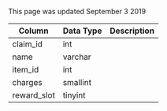This page was updated September 3 2019

| Column      | Data Type | Description |
| ----------- | --------- | ----------- |
| claim_id    | int       |             |
| name        | varchar   |             |
| item_id     | int       |             |
| charges     | smallint  |             |
| reward_slot | tinyint   |             |